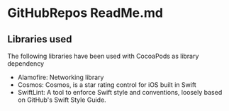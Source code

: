 # GitHubRepos ReadMe.md

## Libraries used
The following libraries have been used with CocoaPods as library dependency
* Alamofire:
      Networking library
* Cosmos:
      Cosmos, is a star rating control for iOS built in Swift
* SwiftLint:
      A tool to enforce Swift style and conventions, loosely based on GitHub's Swift Style Guide.
